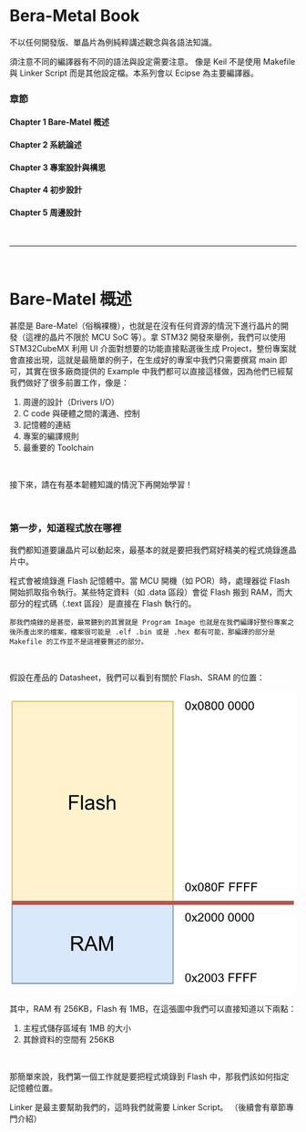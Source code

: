 # Bera-Metal Book

不以任何開發版、單晶片為例純粹講述觀念與各語法知識。

須注意不同的編譯器有不同的語法與設定需要注意。
像是 Keil 不是使用 Makefile 與 Linker Script 而是其他設定檔。本系列會以 Ecipse 為主要編譯器。

### 章節
#### Chapter 1 Bare-Matel 概述
#### Chapter 2 系統論述
#### Chapter 3 專案設計與構思
#### Chapter 4 初步設計
#### Chapter 5 周邊設計

</br>

---

</br>

# Bare-Matel 概述

甚麼是 Bare-Matel（俗稱裸機），也就是在沒有任何資源的情況下進行晶片的開發（這裡的晶片不限於 MCU SoC 等）。拿 STM32 開發來舉例，我們可以使用 STM32CubeMX 利用 UI 介面對想要的功能直接點選後生成 Project，整份專案就會直接出現，這就是最簡單的例子，在生成好的專案中我們只需要撰寫 main 即可，其實在很多廠商提供的 Example 中我們都可以直接這樣做，因為他們已經幫我們做好了很多前置工作，像是：

1. 周邊的設計（Drivers I/O）
2. C code 與硬體之間的溝通、控制
3. 記憶體的連結
4. 專案的編譯規則
5. 最重要的 Toolchain

</br>

接下來，請在有基本韌體知識的情況下再開始學習！

</br>

### 第一步，知道程式放在哪裡

我們都知道要讓晶片可以動起來，最基本的就是要把我們寫好精美的程式燒錄進晶片中。

程式會被燒錄進 Flash 記憶體中。當 MCU 開機（如 POR）時，處理器從 Flash 開始抓取指令執行。某些特定資料（如 .data 區段）會從 Flash 搬到 RAM，而大部分的程式碼（.text 區段）是直接在 Flash 執行的。

```
那我們燒錄的是甚麼，最常聽到的其實就是 Program Image 也就是在我們編譯好整份專案之後所產出來的檔案，檔案很可能是 .elf .bin 或是 .hex 都有可能，那編譯的部分是 Makefile 的工作並不是這裡要贅述的部分。
```

</br>

假設在產品的 Datasheet，我們可以看到有關於 Flash、SRAM 的位置：

![example memory map](images/memory_map.png)

其中，RAM 有 256KB，Flash 有 1MB，在這張圖中我們可以直接知道以下兩點：</br>
1. 主程式儲存區域有 1MB 的大小
2. 其餘資料的空間有 256KB

</br>

那簡單來說，我們第一個工作就是要把程式燒錄到 Flash 中，那我們該如何指定記憶體位置。

Linker 是最主要幫助我們的，這時我們就需要 Linker Script。
（後續會有章節專門介紹）

</br>

